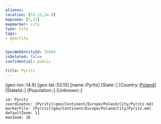```yaml
---
aliases: 
location: [53.15,14.9]
mapzoom: [7,12] 
mapmarker: city 
type: City
tags:
- geo/City


SpocWebEntityId: 33564
isDeleted: false
confidential: public

title: Pyritz
---
```

[geo-lon::14.9]
[geo-lat::53.15]
[name::Pyritz]
[State::]
[Country::[Poland](geo/Continent/Europe/Poland.md)]
[StateId::]
[Population::]
[Unknown::]


```leaflet
id: Pyritz
coordinates: [Pyritz](geo/Continent/Europe/Poland/City/Pyritz.md)
markerFile: [Pyritz](geo/Continent/Europe/Poland/City/Pyritz.md)
defaultZoom: 11 
maxZoom: 18
```


